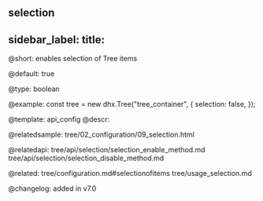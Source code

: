 selection
---
sidebar_label: 
title: 
---          

@short: enables selection of Tree items

@default: true



@type: boolean

@example: 
const tree = new dhx.Tree("tree_container", {
    selection: false,
});


@template:	api_config
@descr: 



@relatedsample:
tree/02_configuration/09_selection.html

@relatedapi: tree/api/selection/selection_enable_method.md
tree/api/selection/selection_disable_method.md

@related: tree/configuration.md#selectionofitems
tree/usage_selection.md


@changelog: added in v7.0
